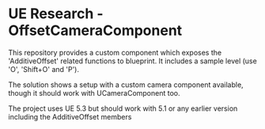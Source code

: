 # UE Research - OffsetCameraComponent

This repository provides a custom component which exposes the 'AdditiveOffset' related functions to blueprint.
It includes a sample level (use 'O', 'Shift+O' and 'P').

The solution shows a setup with a custom camera component available, though it should work with UCameraComponent too.

The project uses UE 5.3 but should work with 5.1 or any earlier version including the AdditiveOffset members
